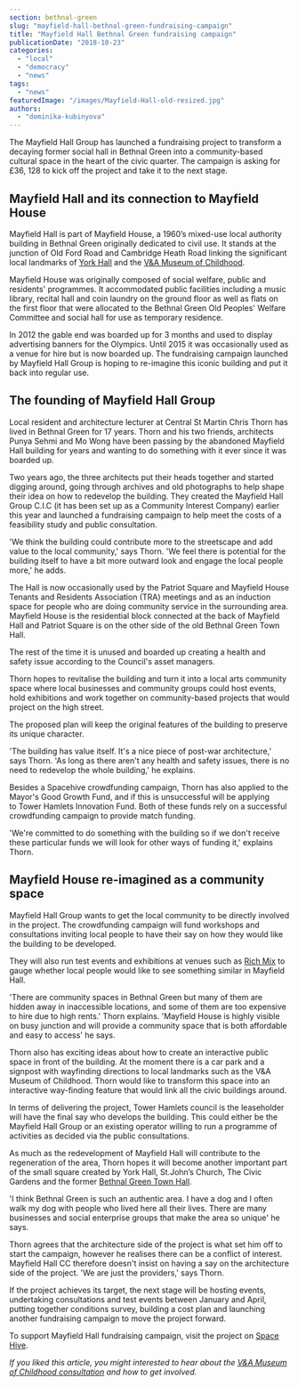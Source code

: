 ```yaml
---
section: bethnal-green
slug: "mayfield-hall-bethnal-green-fundraising-campaign"
title: "Mayfield Hall Bethnal Green fundraising campaign"
publicationDate: "2018-10-23"
categories: 
  - "local"
  - "democracy"
  - "news"
tags: 
  - "news"
featuredImage: "/images/Mayfield-Hall-old-resized.jpg"
authors: 
  - "dominika-kubinyova"
---
```


The Mayfield Hall Group has launched a fundraising project to transform a decaying former social hall in Bethnal Green into a community-based cultural space in the heart of the civic quarter. The campaign is asking for £36, 128 to kick off the project and take it to the next stage.

## Mayfield Hall and its connection to Mayfield House

Mayfield Hall is part of Mayfield House, a 1960’s mixed-use local authority building in Bethnal Green originally dedicated to civil use. It stands at the junction of Old Ford Road and Cambridge Heath Road linking the significant local landmarks of [York Hall](https://bethnalgreen.romanroadlondon.com/york-hall-spa-turkish-baths/) and the [V&A Museum of Childhood](https://bethnalgreen.romanroadlondon.com/bethnal-green-v-a-museum-of-childhood-history/).

Mayfield House was originally composed of social welfare, public and residents' programmes. It accommodated public facilities including a music library, recital hall and coin laundry on the ground floor as well as flats on the first floor that were allocated to the Bethnal Green Old Peoples' Welfare Committee and social hall for use as temporary residence.

In 2012 the gable end was boarded up for 3 months and used to display advertising banners for the Olympics. Until 2015 it was occasionally used as a venue for hire but is now boarded up. The fundraising campaign launched by Mayfield Hall Group is hoping to re-imagine this iconic building and put it back into regular use.

## The founding of Mayfield Hall Group

Local resident and architecture lecturer at Central St Martin Chris Thorn has lived in Bethnal Green for 17 years. Thorn and his two friends, architects Punya Sehmi and Mo Wong have been passing by the abandoned Mayfield Hall building for years and wanting to do something with it ever since it was boarded up.

Two years ago, the three architects put their heads together and started digging around, going through archives and old photographs to help shape their idea on how to redevelop the building. They created the Mayfield Hall Group C.I.C (it has been set up as a Community Interest Company) earlier this year and launched a fundraising campaign to help meet the costs of a feasibility study and public consultation.

'We think the building could contribute more to the streetscape and add value to the local community,' says Thorn. 'We feel there is potential for the building itself to have a bit more outward look and engage the local people more,' he adds.

The Hall is now occasionally used by the Patriot Square and Mayfield House Tenants and Residents Association (TRA) meetings and as an induction space for people who are doing community service in the surrounding area. Mayfield House is the residential block connected at the back of Mayfield Hall and Patriot Square is on the other side of the old Bethnal Green Town Hall.

The rest of the time it is unused and boarded up creating a health and safety issue according to the Council's asset managers.

Thorn hopes to revitalise the building and turn it into a local arts community space where local businesses and community groups could host events, hold exhibitions and work together on community-based projects that would project on the high street.

The proposed plan will keep the original features of the building to preserve its unique character.

'The building has value itself. It's a nice piece of post-war architecture,' says Thorn. 'As long as there aren't any health and safety issues, there is no need to redevelop the whole building,' he explains.

Besides a Spacehive crowdfunding campaign, Thorn has also applied to the Mayor's Good Growth Fund, and if this is unsuccessful will be applying to Tower Hamlets Innovation Fund. Both of these funds rely on a successful crowdfunding campaign to provide match funding.

'We're committed to do something with the building so if we don't receive these particular funds we will look for other ways of funding it,' explains Thorn.

## Mayfield House re-imagined as a community space

Mayfield Hall Group wants to get the local community to be directly involved in the project. The crowdfunding campaign will fund workshops and consultations inviting local people to have their say on how they would like the building to be developed.

They will also run test events and exhibitions at venues such as [Rich Mix](https://richmix.org.uk/) to gauge whether local people would like to see something similar in Mayfield Hall.

'There are community spaces in Bethnal Green but many of them are hidden away in inaccessible locations, and some of them are too expensive to hire due to high rents.' Thorn explains. 'Mayfield House is highly visible on busy junction and will provide a community space that is both affordable and easy to access' he says.

Thorn also has exciting ideas about how to create an interactive public space in front of the building. At the moment there is a car park and a signpost with wayfinding directions to local landmarks such as the V&A Museum of Childhood. Thorn would like to transform this space into an interactive way-finding feature that would link all the civic buildings around.

In terms of delivering the project, Tower Hamlets council is the leaseholder will have the final say who develops the building. This could either be the Mayfield Hall Group or an existing operator willing to run a programme of activities as decided via the public consultations.

As much as the redevelopment of Mayfield Hall will contribute to the regeneration of the area, Thorn hopes it will become another important part of the small square created by York Hall, St.John’s Church, The Civic Gardens and the former [Bethnal Green Town Hall](https://www.townhallhotel.com/).

'I think Bethnal Green is such an authentic area. I have a dog and I often walk my dog with people who lived here all their lives. There are many businesses and social enterprise groups that make the area so unique' he says.

Thorn agrees that the architecture side of the project is what set him off to start the campaign, however he realises there can be a conflict of interest. Mayfield Hall CC therefore doesn't insist on having a say on the architecture side of the project. 'We are just the providers,' says Thorn.

If the project achieves its target, the next stage will be hosting events, undertaking consultations and test events between January and April, putting together conditions survey, building a cost plan and launching another fundraising campaign to move the project forward.

To support Mayfield Hall fundraising campaign, visit the project on [Space Hive](https://www.spacehive.com/mayfield_hall).

_If you liked this article, you might interested to hear about the [V&A Museum of Childhood consultation](https://bethnalgreen.romanroadlondon.com/v-a-museum-childhood-redesign-consultation/) and how to get involved._
